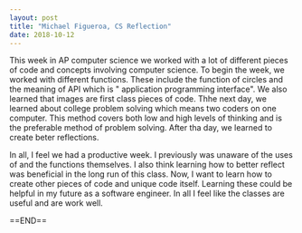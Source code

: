 ```yaml
---
layout: post
title: "Michael Figueroa, CS Reflection"
date: 2018-10-12
---
```



  This week in AP computer science we worked with a lot of different pieces of code and concepts involving computer science. To begin the week, we worked with different functions. These include the function of circles and the meaning of API which is " application programming interface". We also learned that images are first class pieces of code. Thhe next day, we learned about college problem solving which means two coders on one computer. This method covers both low and high levels of thinking and is the preferable method of problem solving. After tha day, we learned to create beter reflections.
  
  In all, I feel we had a productive week. I previously was unaware of the uses of and the functions themselves. I also think learning how to better reflect was beneficial in the long run of this class. Now, I want to learn how to create other pieces of code and unique code itself. Learning these could be helpful in my future as a software engineer. In all I feel like the classes are useful and are work well.
  
  
  ==END==
